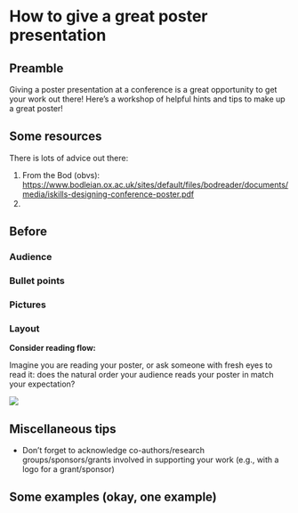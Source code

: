 How to give a great poster presentation
================

## Preamble

Giving a poster presentation at a conference is a great opportunity to
get your work out there! Here’s a workshop of helpful hints and tips to
make up a great poster!

## Some resources

There is lots of advice out there:

1.  From the Bod (obvs):
    <https://www.bodleian.ox.ac.uk/sites/default/files/bodreader/documents/media/iskills-designing-conference-poster.pdf>
2.  

## Before

### Audience

### Bullet points

### Pictures

### Layout

**Consider reading flow:**

Imagine you are reading your poster, or ask someone with fresh eyes to
read it: does the natural order your audience reads your poster in match
your expectation?

![](how_to_poster_files/read_direction.png)

## Miscellaneous tips

- Don’t forget to acknowledge co-authors/research groups/sponsors/grants
  involved in supporting your work (e.g., with a logo for a
  grant/sponsor)
  

## Some examples (okay, one example)
